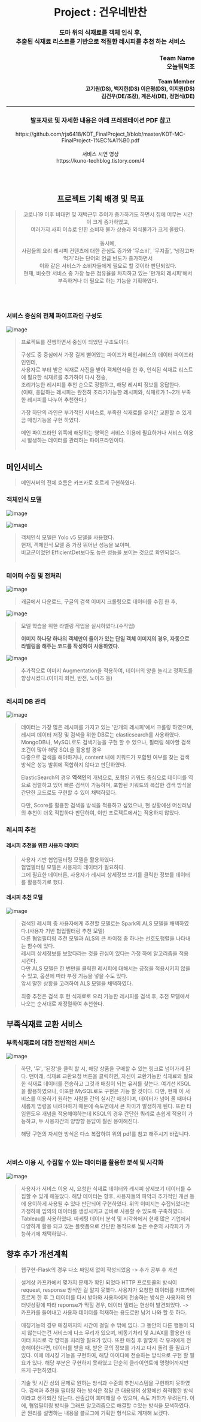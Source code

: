 # <div align="center">Project : 건우네반찬</div>
### <div align="center">도마 위의 식재료를 객체 인식 후, <br>추출된 식재료 리스트를 기반으로 적절한 레시피를 추천 하는 서비스</div>

### <div align="right">Team Name <br> 오늘뭐먹조</div>
#### <div align="right">Team Member <br> 고기원(DS), 백지헌(DS) 이은평(DS), 이지원(DS) <br> 김건우(DE/조장), 계은서(DE), 정현식(DE)</div>
___

### <div align="center">발표자료 및 자세한 내용은 아래 프레젠테이션 PDF 참고
<div align="center">https://github.com/rjs6418/KDT_FinalProject_1/blob/master/KDT-MC-FinalProject-1%EC%A1%B0.pdf</div>
<br>
<div align="center">서비스 시연 영상</div>
<div align="center">https://kuno-techblog.tistory.com/4</div>

<br><br>
## <div align="center">프로젝트 기획 배경 및 목표</div>
> <div align="center">코로나19 이후 비대면 및 재택근무 추이가 증가하기도 하면서 집에 머무는 시간이 크게 증가하였고,</div> 
> <div align="center">여러가지 사회 이슈로 인한 소비자 물가 상승과 외식물가가 크게 올랐다.</div> 
> <br>
> <div align="center">동시에,</div>
> <div align="center">사람들의 요리 레시피 컨텐츠에 대한 관심도 증가와 '무소비', '무지출', '냉장고파먹기'라는 단어의 언급 빈도가 증가하면서</div>
> <div align="center">이와 같은 서비스가 소비자들에게 필요로 할 것이라 판단되었다.</div>
> <div align="center">현재, 비슷한 서비스 중 가장 높은 점유율을 차지하고 있는 '만개의 레시피'에서 부족하거나 더 필요로 하는 기능을 기획하였다.</div>
<br><br>


### 서비스 중심의 전체 파이프라인 구성도
![image](https://user-images.githubusercontent.com/101792115/190885374-eec94646-0a68-4753-82b0-8f6c1da2df11.png)
> 프로젝트를 진행하면서 중심이 되었던 구조도이다.
>
> 구성도 중 중심에서 가장 길게 뻗어있는 파이프가 메인서비스의 데이터 파이프라인인데,<br>
> 사용자로 부터 받은 식재료 사진을 받아 객체인식을 한 후, 인식된 식재료 리스트에 필요한 식재료를 추가하여 다시 전송,<br>
> 조리가능한 레시피를 추천 순으로 정렬하고, 해당 레시피 정보를 응답한다.<br>
> (이때, 응답하는 레시피는 완전히 조리가가능한 레시피와, 식재료가 1~2개 부족한 레시피를 나누어 추천한다.)
>
> 가장 하단의 라인은 부가적인 서비스로, 부족한 식재료를 유저간 교환할 수 있게끔 매칭기능을 구현 하였다.  
> 
> 메인 파이프라인 위쪽에 해당하는 영역은 서비스 이용에 필요하거나 서비스 이용 시 발생하는 데이터를 관리하는 파이프라인이다.
<br><br>

## 메인서비스
> 메인서버의 전체 흐름은 카프카로 흐르게 구현하였다.

### 객체인식 모델

![image](https://user-images.githubusercontent.com/101792115/191442571-aad74ff0-124d-4802-bea5-e303617ec471.png)

![image](https://user-images.githubusercontent.com/101792115/191442639-fc916833-777c-49b1-b526-ca4b27712381.png)
<br>
> 객체인식 모델은 Yolo v5 모델을 사용했다.<br> 
> 현재, 객체인식 모델 중 가장 뛰어난 성능을 보이며,<br>
> 비교군이었던 EfficientDet보다도 높은 성능을 보이는 것으로 확인되었다.
<br><br>

### 데이터 수집 및 전처리
![image](https://user-images.githubusercontent.com/101792115/191443688-11fcc908-7260-40d9-b435-e12a7de01c24.png)
> 캐글에서 다운로드, 구글의 검색 이미지 크롤링으로 데이터를 수집 한 후,

![image](https://user-images.githubusercontent.com/101792115/191444097-07c46a04-538a-4f53-ab10-48c0f5ebe9da.png)<br>
> 모델 학습을 위한 라벨링 작업을 실시하였다.(수작업)
>
> **이미지 하나당 하나의 객체만이 들어가 있는 단일 객체 이미지의 경우, 자동으로 라벨링을 해주는 코드를 작성하여 사용하였다.**

![image](https://user-images.githubusercontent.com/101792115/191446167-f5e5c582-6a30-4bec-8b80-e49d0b1b741c.png)
> 추가적으로 이미지 Augmentation을 적용하여, 데이터의 양을 늘리고 정확도를 향상시켰다.(이미지 회전, 반전, 노이즈 등)
<br><br>

### 레시피 DB 관리
![image](https://user-images.githubusercontent.com/101792115/191446687-d5960956-42e8-4a27-a4b2-b9f4b74c4115.png)
> 데이터는 가장 많은 레시피를 가지고 있는 '만개의 레시피'에서 크롤링 하였으며, 레시피 데이터 저장 및 검색을 위한 DB로는 elasticsearch를 사용하였다.<br> 
> MongoDB나, MySQL로도 검색기능을 구현 할 수 있으나, 필터링 해야할 검색조건이 많아 해당 SQL을 활용할 경우<br>
> 다중으로 검색을 해야하거나, content 내에 키워드가 포함된 여부를 찾는 검색 방식은 성능 발휘에 적합하지 않다고 판단하였다.<br>
>
> ElasticSearch의 경우 **역색인**의 개념으로, 포함된 키워드 중심으로 데이터를 역으로 정렬하고 있어 빠른 검색이 가능하며,
> 포함된 키워드의 복잡한 검색 방식을 간단한 코드로도 구현할 수 있어 채택하였다.
>
> 다만, Score를 활용한 검색을 방식을 적용하고 싶었으나, 현 상황에선 머신러닝의 추천이 더욱 적합하다 판단하여, 이번 프로젝트에서는 적용하지 않았다.

### 레시피 추천

#### 레시피 추천을 위한 사용자 데이터
> 사용자 기반 협업필터링 모델을 활용하였다.<br>
> 협업필터링 모델은 사용자의 데이터가 필요하다.<br>
> 그에 필요한 데이터론, 사용자가 레시피 상세정보 보기를 클릭한 정보를 데이터를 활용하기로 했다.


#### 레시피 추천 모델
![image](https://user-images.githubusercontent.com/101792115/191453058-512e1db1-a0be-4e1a-9129-baf70b5c4448.png)
> 검색된 레시피 중 사용자에게 추천할 모델로는 Spark의 ALS 모델을 채택하였다.(사용자 기반 협업필터링 추천 모델)<br>
> 다른 협업필터링 추천 모델과 ALS의 큰 차이점 중 하나는 선호도행렬을 나타내는 함수에 있다.<br>
> 레시피 상세정보를 보았다라는 것을 관심이 있다는 가정 하에 알고리즘을 적용 시킨다. <br>
> 다만 ALS 모델은 한 번만을 클릭한 레시피에 대해서는 긍정을 적용시키지 않을 수 있고, 옵션에 따라 부정 기능을 넣을 수도 있다.<br>
> 앞서 말한 상황을 고려하여 ALS 모델을 채택하였다.
>
> 최종 추천은 검색 후 현 식재료로 요리 가능한 레시피를 검색 후, 추천 모델에서 나오는 순서대로 재정렬하여 추천한다. 

## 부족식재료 교환 서비스

### 부족식재료에 대한 전반적인 서비스
![image](https://user-images.githubusercontent.com/101792115/191454890-38115974-ac3e-4710-87c3-514fb4bfa1e4.png)
> 하단, '무', '된장'을 클릭 할 시, 해당 상품을 구매할 수 있는 링크로 넘어가게 된다.
> 맨아래, 식재료 교환요청 버튼을 클릭하면, 자신이 교환가능한 식재료와 필요한 식재료 데이터를 전송하고 그것과 매칭이 되는 유저를 찾는다.
> 여기선 KSQL을 활용하였으나, 이또한 MySQL로도 구현은 가능 할 것이다. 
> 다만, 현재 이 서비스를 이용하기 원하는 사람들 간의 실시간 매칭이며, 데이터가 넘어 올 때마다 새롭게 명령을 내려야하기 때문에 속도면에서 큰 차이가 발생하게 된다.
> 또한 타임윈도우 개념을 적용해야하는데 KSQL의 경우 간단한 쿼리로 손쉽게 적용이 가능하고, 두 사용자간의 양방향 응답이 훨씬 용이해진다.
>
> 해당 구현의 자세한 방식은 다소 복잡하여 위의 pdf를 참고 해주시기 바랍니다.
<br>



### 서비스 이용 시, 수집할 수 있는 데이터를 활용한 분석 및 시각화
![image](https://user-images.githubusercontent.com/101792115/191456991-c7ce2590-2c1a-423a-b60c-671115a0817d.png)
> 사용자가 서비스 이용 시, 요청한 식재료 데이터와 레시피 상세보기 데이터를 수집할 수 있게 해놓았다.
> 해당 데이터는 향후, 사용자들의 파악과 추가적인 개선 등에 용이하게 사용될 수 있다 판단되어 구현하였다.
> 위의 이미지는 수집되었다는 가정하에 임의의 데이터를 생성시키고 곧바로 사용할 수 있도록 구축하였다.
> Tableau를 사용하였다. 마케팅 데이터 분석 및 시각화에서 현재 많은 기업에서 다양하게 활용 되고 있는 플랫폼으로 
> 간단한 동작으로 높은 수준의 시각화가 가능하기에 채택하였다.

## 향후 추가 개선계획

> 웹구현-Flask의 경우 다소 짜임새 없이 작성되었음 -> 추가 공부 후 개선 

> 설계상 카프카에서 몇가지 문제가 확인 되었다 HTTP 프로토콜의 방식이 request, response 방식인 걸 알지 못했다.
> 사용자가 요청한 데이터를 카프카에 흐르게 한 후 그 데이터를 다시 받아와 사용자에게 전송하는 방식은 사용자의 인터넷상황에 따라 reponse가 막힐 경우,
> 데이터 밀리는 현상이 발견되었다. -> 카프카를 들어내고 사용자 데이터를 적재하는 용도로만 남겨 나와 할 듯 하다. 

> 매칭기능의 경우 매칭까지의 시간이 걸릴 수 밖에 없다. 
> 그 동안의 다른 행동이 되지 않는다는건 서비스에 다소 무리가 있으며, 비동기처리 및 AJAX를 활용한 데이터 처리로 각 영역을 처리할 필요가 있다.
> 또한 매칭 후 알맞게 각 유저에게 전송해야한다면, 데이터를 받을 때, 받은 곳의 정보를 가지고 다시 돌려 줄 필요가 있다. 
> 이에 메시징 기능을 구현하여, 해당 아이디에 전송하는 방식으로 구현 할 필요가 있다. 해당 부분은 구현하지 못하였고 단순히 클라이언트에 명령어까지만 뜨게 구현하였다.

> 기술 및 시간 상의 문제로 원하는 방식과 수준의 추천시스템을 구현하지 못하였다.
> 검색과 추천을 필터링 하는 방식은 정말 큰 대용량의 상황에선 최적합한 방식이라고 생각되진 않는다.
> 산출값이 희미해질 수 있으며, 속도 저하가 우려된다.
> 이에, 협업필터링 방식을 그래프 알고리즘으로 해결할 수있는 방식을 모색하였다.
> 곧 원리를 설명하는 내용을 블로그에 기획안 형식으로 게재해 보겠다.
